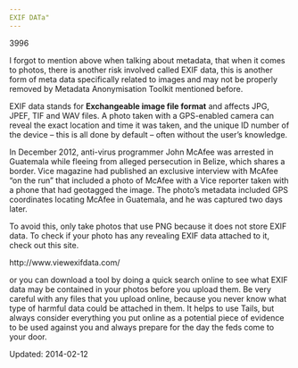 ```yaml
---
EXIF DATa"
---
```

3996


<p>I forgot to mention above when talking about metadata, that when it comes to photos, there is another risk involved called EXIF data, this is another form of meta data specifically related to images and may not be properly removed by Metadata Anonymisation Toolkit mentioned before.</p>
<p>EXIF data stands for <strong>Exchangeable image file format</strong> and affects JPG, JPEF, TIF and WAV files. A photo taken with a GPS-enabled camera can reveal the exact location and time it was taken, and the unique ID number of the device &#8211; this is all done by default &#8211; often without the user&#8217;s knowledge.</p>
<p>In December 2012, anti-virus programmer John McAfee was arrested in Guatemala while fleeing from alleged persecution in Belize, which shares a border. Vice magazine had published an exclusive interview with McAfee &#8220;on the run&#8221; that included a photo of McAfee with a Vice reporter taken with a phone that had geotagged the image. The photo&#8217;s metadata included GPS coordinates locating McAfee in Guatemala, and he was captured two days later.</p>
<p>To avoid this, only take photos that use PNG because it does not store EXIF data. To check if your photo has any revealing EXIF data attached to it, check out this site.</p>
<p>http://www.viewexifdata.com/</p>
<p>or you can download a tool by doing a quick search online to see what EXIF data may be contained in your photos before you upload them. Be very careful with any files that you upload online, because you never know what type of harmful data could be attached in them. It helps to use Tails, but always consider everything you put online as a potential piece of evidence to be used against you and always prepare for the day the feds come to your door.</p>

Updated: 2014-02-12

